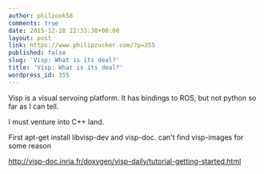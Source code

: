 ```yaml
---
author: philzook58
comments: true
date: 2015-12-28 22:33:38+00:00
layout: post
link: https://www.philipzucker.com/?p=355
published: false
slug: 'Visp: What is its deal?'
title: 'Visp: What is its deal?'
wordpress_id: 355
---
```


Visp is a visual servoing platform. It has bindings to ROS, but not python so far as I can tell.

I must venture into C++ land.

First apt-get install libvisp-dev and visp-doc. can't find visp-images for some reason

http://visp-doc.inria.fr/doxygen/visp-daily/tutorial-getting-started.html

